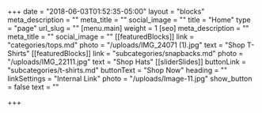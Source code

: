 +++
date = "2018-06-03T01:52:35-05:00"
layout = "blocks"
meta_description = ""
meta_title = ""
social_image = ""
title = "Home"
type = "page"
url_slug = ""
[menu.main]
weight = 1
[seo]
meta_description = ""
meta_title = ""
social_image = ""
[[featuredBlocks]]
link = "categories/tops.md"
photo = "/uploads/IMG_24071 (1).jpg"
text = "Shop T-Shirts"
[[featuredBlocks]]
link = "subcategories/snapbacks.md"
photo = "/uploads/IMG_22111.jpg"
text = "Shop Hats"
[[sliderSlides]]
buttonLink = "subcategories/t-shirts.md"
buttonText = "Shop Now"
heading = ""
linkSettings = "Internal Link"
photo = "/uploads/Image-11.jpg"
show_button = false
text = ""

+++
